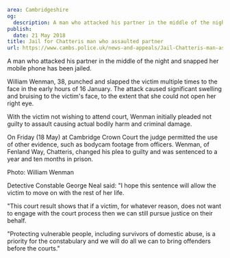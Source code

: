 ```yaml
area: Cambridgeshire
og:
  description: A man who attacked his partner in the middle of the night and snapped her mobile phone has been jailed.
publish:
  date: 21 May 2018
title: Jail for Chatteris man who assaulted partner
url: https://www.cambs.police.uk/news-and-appeals/Jail-Chatteris-man-assaulted-partner
```

A man who attacked his partner in the middle of the night and snapped her mobile phone has been jailed.

William Wenman, 38, punched and slapped the victim multiple times to the face in the early hours of 16 January. The attack caused significant swelling and bruising to the victim's face, to the extent that she could not open her right eye.

With the victim not wishing to attend court, Wenman initially pleaded not guilty to assault causing actual bodily harm and criminal damage.

On Friday (18 May) at Cambridge Crown Court the judge permitted the use of other evidence, such as bodycam footage from officers. Wenman, of Fenland Way, Chatteris, changed his plea to guilty and was sentenced to a year and ten months in prison.

Photo: William Wenman

Detective Constable George Neal said: "I hope this sentence will allow the victim to move on with the rest of her life.

"This court result shows that if a victim, for whatever reason, does not want to engage with the court process then we can still pursue justice on their behalf.

"Protecting vulnerable people, including survivors of domestic abuse, is a priority for the constabulary and we will do all we can to bring offenders before the courts."
